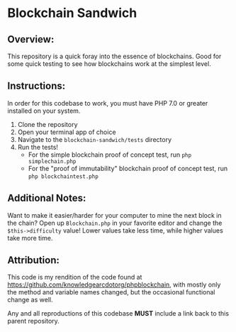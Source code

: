 # Blockchain Sandwich

## Overview:
This repository is a quick foray into the essence of blockchains. Good for some quick testing to see how blockchains work at the simplest level.

## Instructions:
In order for this codebase to work, you must have PHP 7.0 or greater installed on your system.

1. Clone the repository
2. Open your terminal app of choice
3. Navigate to the `blockchain-sandwich/tests` directory
4. Run the tests!
	* For the simple blockchain proof of concept test, run `php simplechain.php`
	* For the "proof of immutability" blockchain proof of concept test, run `php blockchaintest.php`

## Additional Notes:
Want to make it easier/harder for your computer to mine the next block in the chain? Open up `Blockchain.php` in your favorite editor and change the `$this->difficulty` value! Lower values take less time, while higher values take more time.

## Attribution:
This code is my rendition of the code found at https://github.com/knowledgearcdotorg/phpblockchain, with mostly only the method and variable names changed, but the occasional functional change as well.

Any and all reproductions of this codebase **MUST** include a link back to this parent repository.